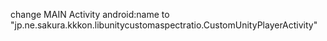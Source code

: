 change MAIN Activity android:name to "jp.ne.sakura.kkkon.libunitycustomaspectratio.CustomUnityPlayerActivity"
